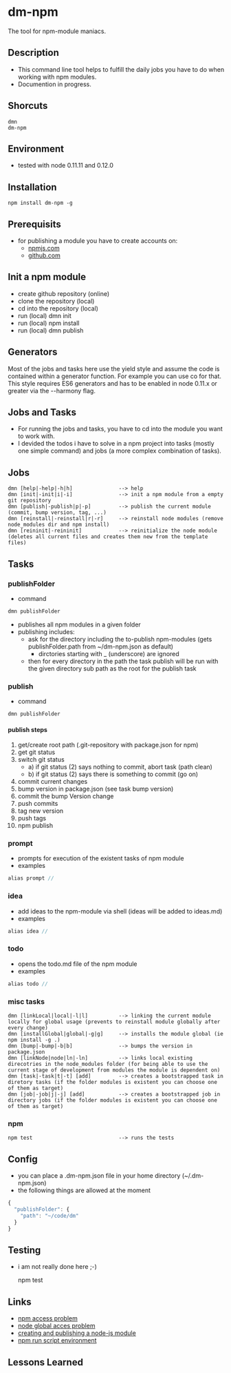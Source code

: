 # dm-npm
The tool for npm-module maniacs.

## Description
* This command line tool helps to fulfill the daily jobs you have to do when working with npm modules.
* Documention in progress.

## Shorcuts
    dmn
    dm-npm


## Environment
- tested with node 0.11.11 and 0.12.0

## Installation

    npm install dm-npm -g

## Prerequisits
- for publishing a module you have to create accounts on:
  - [npmjs.com]( http://npmjs.com )
  - [github.com](http://github.com)

## Init a npm module
- create github repository (online)
- clone the repository (local)
- cd into the repository (local)
- run (local)
    dmn init
- run (local)
    npm install
- run (local)
    dmn publish

## Generators
Most of the jobs and tasks here use the yield style and assume the code is contained within a generator function. For example you can use co for that. This style requires ES6 generators and has to be enabled in node 0.11.x or greater via the --harmony flag.

## Jobs and Tasks
- For running the jobs and tasks, you have to cd into the module you want to work with.
- I devided the todos i have to solve in a npm project into tasks (mostly one simple command) and jobs (a more complex combination of tasks).

## Jobs

    dmn [help|-help|-h|h]               --> help
    dmn [init|-init|i|-i]               --> init a npm module from a empty git repository
    dmn [publish|-publish|p|-p]         --> publish the current module (commit, bump version, tag, ...)
    dmn [reinstall|-reinstall|r|-r]     --> reinstall node modules (remove node_modules dir and npm install)
    dmn [reininit|-reininit]            --> reinitialize the node module (deletes all current files and creates them new from the template files)

## Tasks

### publishFolder
* command
```javascript
dmn publishFolder
```
* publishes all npm modules in a given folder
* publishing includes:
  * ask for the directory including the to-publish npm-modules (gets publishFolder.path from ~/dm-npm.json as default)
    * dirctories starting with _ (underscore) are ignored
  * then for every directory in the path the task publish will be run with the given directory sub path as the root for the publish task

### publish
* command
```javascript
dmn publishFolder
```
#### publish steps
1. get/create root path (.git-repository with package.json for npm)
2. get git status 
3. switch git status
   * a) if git status (2) says nothing to commit, abort task (path clean)
   * b) if git status (2) says there is something to commit (go on)
4. commit current changes
5. bump version in package.json (see task bump version)
6. commit the bump Version change
7. push commits
8. tag new version
9. push tags
10. npm publish

### prompt
* prompts for execution of the existent tasks of npm module
* examples 
```javascript
alias prompt // 
```

### idea
* add ideas to the npm-module via shell (ideas will be added to ideas.md)
* examples 
```javascript
alias idea // 
```

### todo
* opens the todo.md file of the npm module
* examples 
```javascript
alias todo // 
```

### misc tasks
    dmn [linkLocal|local|-l|l]          --> linking the current module locally for global usage (prevents to reinstall module globally after every change)
    dmn [installGlobal|global|-g|g]     --> installs the module global (ie npm install -g .)
    dmn [bump|-bump|-b|b]               --> bumps the version in package.json
    dmn [linkNode|node|ln|-ln]          --> links local existing direcotries in the node_modules folder (for being able to use the current stage of development from modules the module is dependent on)
    dmn [task|-task|t|-t] [add]         --> creates a bootstrapped task in diretory tasks (if the folder modules is existent you can choose one of them as target)
    dmn [job|-job|j|-j] [add]           --> creates a bootstrapped job in directory jobs (if the folder modules is existent you can choose one of them as target)

### npm

    npm test                            --> runs the tests


## Config
* you can place a .dm-npm.json file in your home directory (~/.dm-npm.json)
* the following things are allowed at the moment
```javascript
{
  "publishFolder": {
    "path": "~/code/dm"
  }
}
```

## Testing
- i am not really done here ;-)

    npm test

## Links
- [npm access problem](http://stackoverflow.com/questions/16151018/npm-throws-error-without-sudo)
- [node global acces problem](http://stackoverflow.com/questions/15636367/nodejs-require-a-global-module-package)
- [creating and publishing a node-js module]( https://quickleft.com/blog/creating-and-publishing-a-node-js-module/ )
- [npm run script environment](https://oncletom.io/2014/self-contained-node-scripts/)

## Lessons Learned
